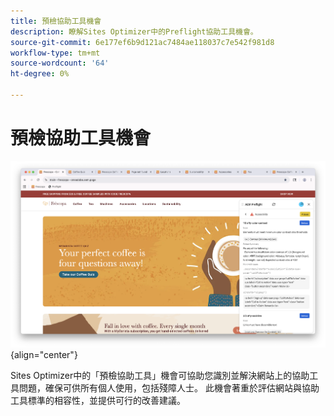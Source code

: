 ```yaml
---
title: 預檢協助工具機會
description: 瞭解Sites Optimizer中的Preflight協助工具機會。
source-git-commit: 6e177ef6b9d121ac7484ae118037c7e542f981d8
workflow-type: tm+mt
source-wordcount: '64'
ht-degree: 0%

---
```



# 預檢協助工具機會

![預檢協助工具機會](./assets/accessibility/hero.png){align="center"}

Sites Optimizer中的「預檢協助工具」機會可協助您識別並解決網站上的協助工具問題，確保可供所有個人使用，包括殘障人士。 此機會著重於評估網站與協助工具標準的相容性，並提供可行的改善建議。
